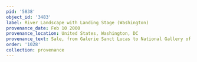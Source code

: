 ```yaml
---
pid: '5838'
object_id: '3483'
label: River Landscape with Landing Stage (Washington)
provenance_date: Feb 10 2000
provenance_location: United States, Washington, DC
provenance_text: Sale, from Galerie Sanct Lucas to National Gallery of Art
order: '1028'
collection: provenance
---
```


